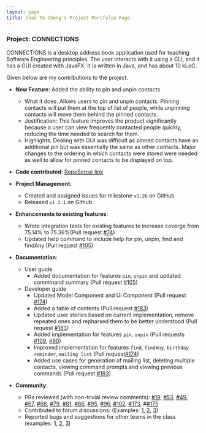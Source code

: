 ```yaml
---
layout: page
title: Chan Yu Cheng's Project Portfolio Page
---
```


### Project: CONNECTIONS

CONNECTIONS is a desktop address book application used for teaching Software Engineering principles.
The user interacts with it using a CLI, and it has a GUI created with JavaFX.
It is written in Java, and has about 10 kLoC.

Given below are my contributions to the project.

* **New Feature**: Added the ability to pin and unpin contacts
  * What it does: Allows users to pin and unpin contacts. Pinning contacts will put them at the top of list of people, while unpinning contacts will move them behind the pinned contacts.
  * Justification: This feature improves the product significantly because a user can view frequently contacted people quickly, reducing the time needed to search for them.
  * Highlights: Dealing with GUI was difficult as pinned contacts have an additional pin but was essentially the same as other contacts. Major changes to the ordering in which contacts were stored were needed as well to allow for pinned contacts to be displayed on top.

* **Code contributed**: [RepoSense link](https://nus-cs2103-ay2122s1.github.io/tp-dashboard/?search=&sort=groupTitle&sortWithin=title&timeframe=commit&mergegroup=&groupSelect=groupByRepos&breakdown=true&checkedFileTypes=docs~functional-code~test-code~other&since=2021-09-17&tabOpen=true&tabType=authorship&zFR=false&tabAuthor=yucheng11122017&tabRepo=AY2122S1-CS2103-F09-4%2Ftp%5Bmaster%5D&authorshipIsMergeGroup=false&authorshipFileTypes=docs~functional-code~test-code&authorshipIsBinaryFileTypeChecked=false)

* **Project Management**: 
  * Created and assigned issues for milestone `v1.2b` on GitHub
  * Released `v1.2.1` on Github

* **Enhancements to existing features**:
  * Wrote integration tests for existing features to increase coverge from 75.14% to 75.36%(Pull request [\#74]())
  * Updated help command to include help for pin, unpin, find and findAny (Pull request [\#105]())

* **Documentation**:
    * User guide
        * Added documentation for features `pin`, `unpin` and updated commmand summary (Pull request [\#105]())
    * Developer guide 
        * Updated Model Component and Ui Component (Pull request [\#174]())
        * Added a table of contents (Pull request [\#183]())
        * Updated user stories based on current implementation, remove repeated ones and repharsed them to be better understood (Pull request [\#183]()) 
        * Added implementation for features `pin`, `unpin` (Pull requests [\#109](), [\#90]())
        * Improved implementation for features `find`, `findAny`, `birthday reminder`, `mailing list` (Pull request[\#174]())
        * Added use cases for generation of mailing list, deleting multiple contacts, viewing command prompts and viewing previous commands (Pull request [\#183]())
          
* **Community**: 
  * PRs reviewed (with non-trivial review comments): [\#19](), [\#53](), [\#49](), [\#67](), [\#68](), [\#79](), [\#81](), [\#86](), [\#95](), [\#96](), [\#102](), [\#173](), #[\#175]()
  * Contributed to forum discussions: (Examples: [1](https://github.com/nus-cs2103-AY2122S1/forum/issues/185), [2](https://github.com/nus-cs2103-AY2122S1/forum/issues/81#issuecomment-905234382), [3](https://github.com/nus-cs2103-AY2122S1/forum/issues/133#issuecomment-908359221))
  * Reported bugs and suggestions for other teams in the class (examples: [1](https://github.com/yucheng11122017/ped/issues/19), [2](https://github.com/yucheng11122017/ped/issues/18), [3](https://github.com/yucheng11122017/ped/issues/12))
    





